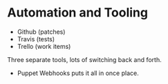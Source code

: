 <!SLIDE>
# Automation and Tooling

 * Github (patches)
 * Travis (tests)
 * Trello (work items)

Three separate tools, lots of switching back and forth.

 * Puppet Webhooks puts it all in once place.
